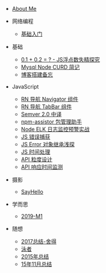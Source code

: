 * [About Me](README.md)

* 网络编程
  * [基础入门](./block-network/README.md)
* 基础
  * [0.1 + 0.2 = ? - JS浮点数失精探究](./block-basic/B5-float-number.md)
  * [Mysql Node CURD 简记](./block-basic/B7-mysql-node-curd.md)
  * [博客搭建备忘](./block-basic/how-to-build-a-blog.md)
* JavaScript
  * [RN 导航 Navigator 组件](./block-js/B3-rn-navigator-model-2.md)
  * [RN 导航 TabBar 组件](./block-js/B2-rn-navigator-model-1.md)
  * [Semver 2.0 中译](./block-js/B1-note-semver.md)
  * [npm-assistor 包管理助手](./block-js/A9-npm-assistor.md)
  * [Node ELK 日志监控预警实战](./block-js/A8-log-elk.md)
  * [JS 错误捕获](./block-js/A7-error-catch.md)
  * [JS Error 对象继承浅探](./block-js/A6-prototype-chain.md)
  * [JS 时间处理](./block-js/A5-JS时间处理.md)
  * [API 粒度设计](./block-js/A4-mini-unit.md)
  * [API 响应时间监测](./block-js/A3-node性能优化-API响应时间监测.md)
* 摄影
  * [SayHello](./block-vlog/say-hello.md)
* 学而思
  * [2019-M1](./block-read/2019-M1.md)
* 随想
  * [2017总结-舍得](./block-sight/B8-2017总结-舍得.md)
  * [泳者](./block-sight/B6-泳者.md)
  * [2015年总结](./block-sight/A2-2015年总结.md)
  * [15年11月总结](./block-sight/A1-15年11月总结.md)
